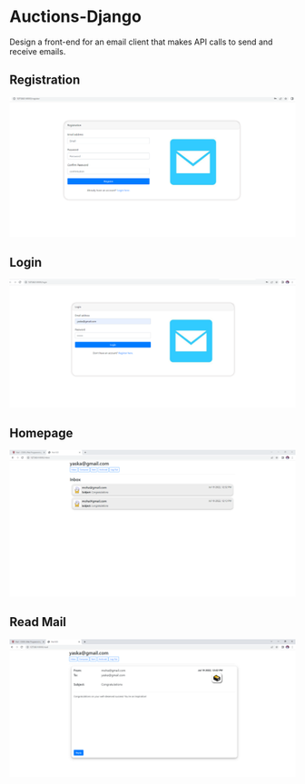 # Auctions-Django
Design a front-end for an email client that makes API calls to send and receive emails.


<h2>Registration</h2>
<img src="/img/registration.PNG">
<h2>Login</h2>
<img src="/img/login.PNG">
<h2>Homepage</h2>
<img src="/img/main.PNG">
<h2>Read Mail</h2>
<img src="/img/read.PNG">

  

 